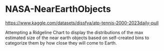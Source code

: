 # NASA-NearEarthObjects
https://www.kaggle.com/datasets/dissfya/atp-tennis-2000-2023daily-pull

Attempting a Ridgeline Chart to display the distributions of the max estimated size of the near earth objects based on self-created bins to categorize them by how close they will come to Earth.
